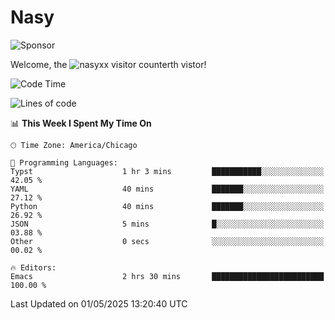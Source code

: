 # Nasy

<!--
<p align="center">
<img height="200" src="https://github-readme-stats.vercel.app/api?username=nasyxx&count_private=true&show_icons=true&theme=dracula&include_all_commits=true"/>
<img height="200" src="https://github-readme-stats.vercel.app/api/top-langs/?username=nasyxx&theme=dracula&hide=html,jupyter+notebook&count_private=true&show_icons=true"/>
</p>

  
----------------
-->

![Sponsor](https://img.shields.io/static/v1.svg?label=Sponsor&message=%E2%9D%A4&logo=GitHub&style=flat&color=pink)
 
Welcome, the ![nasyxx visitor counter](https://count.getloli.com/get/@nasyxx?theme=rule34)th vistor!
 
<!--START_SECTION:waka-->
![Code Time](http://img.shields.io/badge/Code%20Time-4%2C745%20hrs%2027%20mins-blue)

![Lines of code](https://img.shields.io/badge/From%20Hello%20World%20I%27ve%20Written-6.3%20million%20lines%20of%20code-blue)

📊 **This Week I Spent My Time On** 

```text
🕑︎ Time Zone: America/Chicago

💬 Programming Languages: 
Typst                    1 hr 3 mins         ███████████░░░░░░░░░░░░░░   42.05 % 
YAML                     40 mins             ███████░░░░░░░░░░░░░░░░░░   27.12 % 
Python                   40 mins             ███████░░░░░░░░░░░░░░░░░░   26.92 % 
JSON                     5 mins              █░░░░░░░░░░░░░░░░░░░░░░░░   03.88 % 
Other                    0 secs              ░░░░░░░░░░░░░░░░░░░░░░░░░   00.02 % 

🔥 Editors: 
Emacs                    2 hrs 30 mins       █████████████████████████   100.00 % 
```


 Last Updated on 01/05/2025 13:20:40 UTC
<!--END_SECTION:waka-->

<!-- ![visitors](https://visitor-badge.laobi.icu/badge?page_id=nasyxx.nasyxx) -->
